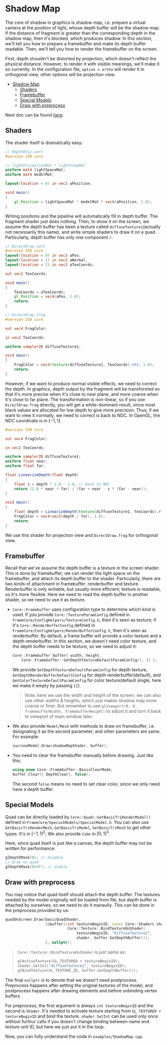 # Shadow Map

The core of shadow in graphics is shadow map, i.e. prepare a virtual camera at the position of light, whose depth buffer will be the shadow map. If the distance of fragment is greater than the corresponding depth in the shadow map, then it's blocked, which produces shadow. In this section, we'll tell you how to prepare a framebuffer and make its depth buffer readable. Then, we'll tell you how to render the framebuffer on the screen.

First, depth shouldn't be distorted by projection, which doesn't reflect the physical distance. However, to render it with visible meanings, we'll make it so currently. In the configuration file, `option = ortho` will render it in orthogonal view, other options will be projection view.

- [Shadow Map](#shadow-map)
  * [Shaders](#shaders)
  * [Framebuffer](#framebuffer)
  * [Special Models](#special-models)
  * [Draw with preprocess](#draw-with-preprocess)

Next doc can be found [here](BasicFilters.md).

## Shaders

The shader itself is dramatically easy:

```glsl
// DepthOnly.vert
#version 330 core

// lightProjectionMat * lightViewMat
uniform mat4 lightSpaceMat;
uniform mat4 modelMat;

layout(location = 0) in vec3 aPosition;

void main()
{
    gl_Position = lightSpaceMat * modelMat * vec4(aPosition, 1.0);    
}
```

Writing positions and the pipeline will automatically fill in depth buffer. The fragment shader just does nothing. Then, to show it on the screen, we assume the depth buffer has been a texture called `diffuseTexture1`(actually not necessarily this name), and write simple shaders to draw it on a quad. Particularly, depth buffer has only one component `r`.

```glsl
// DirectDraw.vert
#version 330 core
layout(location = 0) in vec3 aPos;
layout(location = 1) in vec3 aNormal;
layout(location = 2) in vec2 aTexCoords;

out vec2 TexCoords;

void main()
{
    TexCoords = aTexCoords;
    gl_Position = vec4(aPos, 1.0);
    return;
}

// DirectDraw.frag
#version 330 core

out vec4 FragColor;

in vec2 TexCoords;

uniform sampler2D diffuseTexture1;

void main()
{
    FragColor = vec4(texture(diffuseTexture1, TexCoords).rrr, 1.0);    
    return;
}
```

However, if we want to produce normal visible effects, we need to correct the depth. In graphics, depth output by the fragment will be transformed so that it's more precise when it's close to near plane, and more coarse when it's close to far plane. The transformation is non-linear, so if you use `DirectDraw.frag` directly, you will get a white-dominant result, since most black values are allocated for low depth to give more precision. Thus, if we want to view it normally, we need to correct is back to NDC. In OpenGL, the NDC coordinate is in $[-1,1]$.

```glsl
#version 330 core

out vec4 FragColor;

in vec2 TexCoords;

uniform sampler2D diffuseTexture1;
uniform float near;
uniform float far;

float LinearizeDepth(float depth)
{
    float z = depth * 2.0 - 1.0; // Back to NDC 
    return (2.0 * near * far) / (far + near - z * (far - near));
}

void main()
{
    float depth = LinearizeDepth(texture(diffuseTexture1, TexCoords).r);
    FragColor = vec4(vec3(depth / far), 1.0);    
    return;
}
```

We use this shader for projection view and `DirectDraw.frag` for orthogonal view.

## Framebuffer

Recall that we've assume the depth buffer is a texture in the screen shader. This is done by framebuffer; we can render the light space on the framebuffer, and attach its depth buffer to the shader. Particularly, there are two kinds of attachment in framebuffer: renderbuffer and texture. Renderbuffer is only writable, but usually more efficient; texture is readable, so it's more flexible. Here we need to read the depth buffer in another shader, so we need to use it as texture.

+ `Core::Framebuffer` uses configuration type to determine which kind is used. If you provide `Core::TextureParamConfig` defined in `FrameCore/ConfigHelpers/TextureConfig.h`, then it's seen as texture; if it's `Core::RenderBufferConfig` defined in `FrameCore/ConfigHelpers/RenderBufferConfig.h`, then it's seen as renderbuffer. By default, a frame buffer will provide a color texture and a depth renderbuffer. In this section, we doesn't need color texture, and the depth buffer needs to be texture, so we need to adjust it:

  ```c++
  Core::Framebuffer buffer{ width, height, 
      Core::Framebuffer::GetDepthTextureDefaultParamConfig(), {} };
  ```

  We provide `GetDepthTextureDefaultParamConfig` for depth texture, `GetDepthRenderBufferDefaultConfig` for depth renderbuffer(default), and `GetColorTextureDefaultParamConfig` for color texture(default single, here we make it empty by passing `{}`).

  > Note: here we use the width and height of the screen; we can also use other widths & heights, which just makes shadow map more coarse or finer. But remember to use `glViewport(0, 0, framebufferWidth, framebufferHeight)` to adjust it and turn it back to viewport of main window later.

+ We also provide `Model/Mesh` with methods to draw on framebuffer, i.e. designating it as the second parameter, and other parameters are same. For example:

  ```c++
  sucroseModel.Draw(shadowMapShader, buffer);
  ```

+ You need to clear the framebuffer manually before drawing. Just like this:

  ```c++
  using enum Core::Framebuffer::BasicClearMode;
  buffer.Clear({ DepthClear}, false);
  ```
  
  The second `false` means no need to set clear color, since we only need have a depth buffer.

## Special Models

Quad can be directly loaded by `Core::Quad::GetBasicTriRenderModel()` defined in `FrameCore/SpecialModels/SpecialModel.h`. You can also use `GetBasicTriRenderMesh`, `GetBasicTriModel`, `GetBasicTriMesh` to get other types. It's in $[-1,1]^2$; We also provide `Cube` in $[0,1]^3$.

Here, since quad itself is just like a canvas, the depth buffer may not be written for performance:

```c++
glDepthMask(0); // disable
// Draw on quad
glDepthMask(0xFF); // enable
```

## Draw with preprocess

You may notice that quad itself should attach the depth buffer. The textures needed by the model originally will be loaded from file, but depth buffer is attached by ourselves, so we need to do it manaully. This can be done in the preprocess provided by us:

```c++
quadOnScreen.Draw(basicQuadShader, 
                  [&buffer](int textureBeginID, const Core::Shader& shader) {
                      		Core::Texture::BindTextureOnShader(
                                textureBeginID, "diffuseTexture1",
                                shader, buffer.GetDepthBuffer());
                  }, nullptr);
```

> `Core::Texture::BindTextureOnShader` is just same as:
>
> ```c++
> glActiveTexture(GL_TEXTURE0 + textureBeginID);
> shader.SetInt("diffuseTexture1", textureBeginID);
> glBindTexture(GL_TEXTURE_2D, buffer.GetDepthBuffer());
> ```

The final `nullptr` is to denote that we doesn't need postprocess. Preprocess happens after setting the original textures of the model, and postprocess happens after drawing elements and before unbinding vertex buffers.

For preprocess, the first argument is always `int textureBeginID` and the second is `Shader`. It's needed to activate texture starting from `GL_TEXTURE0 + textureBeginID` and bind the texture. `shader.SetInt` can be used only once without furthur calls if you doesn't change binding between name and texture unit ID, but here we just put it in the loop.

Now, you can fully understand the code in `examples/ShadowMap.cpp`.